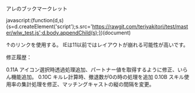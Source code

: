 アレのブックマークレット

javascript:(function(d,s){s=d.createElement('script');s.src='https://rawgit.com/teriyakitori/test/master/wlw_test.js';d.body.appendChild(s);})(document)

↑のリンクを使用する。
IEは11以前ではレイアウトが崩れる可能性が高いです。

修正履歴：

0.11A アイコン選択時透過処理追加、パートナー値を取得するように修正、いらん機能追加。
0.10C キルレ計算時、撤退数が0の時の処理を追加
0.10B スキル使用率の集計処理を修正、マッチングキャストの縦の間隔を変更。
